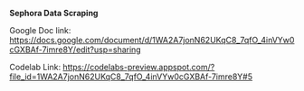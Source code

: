 **Sephora Data Scraping**      

Google Doc link: https://docs.google.com/document/d/1WA2A7jonN62UKqC8_7qfO_4inVYw0cGXBAf-7imre8Y/edit?usp=sharing

Codelab Link: https://codelabs-preview.appspot.com/?file_id=1WA2A7jonN62UKqC8_7qfO_4inVYw0cGXBAf-7imre8Y#5

